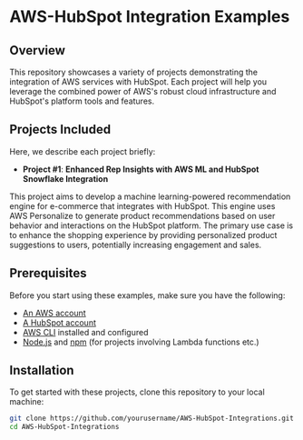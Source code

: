 # AWS-HubSpot Integration Examples

## Overview
This repository showcases a variety of projects demonstrating the integration of AWS services with HubSpot. Each project will help you leverage the combined power of AWS's robust cloud infrastructure and HubSpot's platform tools and features.

## Projects Included
Here, we describe each project briefly:

- **Project #1**: **Enhanced Rep Insights with AWS ML and HubSpot Snowflake Integration**

This project aims to develop a machine learning-powered recommendation engine for e-commerce that integrates with HubSpot. This engine uses AWS Personalize to generate product recommendations based on user behavior and interactions on the HubSpot platform. The primary use case is to enhance the shopping experience by providing personalized product suggestions to users, potentially increasing engagement and sales.

## Prerequisites
Before you start using these examples, make sure you have the following:
- [An AWS account](https://aws.amazon.com/free/?gclid=Cj0KCQjw6PGxBhCVARIsAIumnWaLLCIz25A3RAJ4TLXkvrNusX-oE7FlcSlC77aI30PGsvqqNOsl1WkaAouhEALw_wcB&trk=7541ebd3-552d-4f98-9357-b542436aa66c&sc_channel=ps&ef_id=Cj0KCQjw6PGxBhCVARIsAIumnWaLLCIz25A3RAJ4TLXkvrNusX-oE7FlcSlC77aI30PGsvqqNOsl1WkaAouhEALw_wcB:G:s&s_kwcid=AL!4422!3!651751058790!e!!g!!create%20aws%20account!19852662149!145019243897&all-free-tier.sort-by=item.additionalFields.SortRank&all-free-tier.sort-order=asc&awsf.Free%20Tier%20Types=*all&awsf.Free%20Tier%20Categories=*all)
- [A HubSpot account](https://www.hubspot.com/products/crm?hubs_content=knowledge.hubspot.com%2Fget-started%2Fset-up-your-account&hubs_content-cta=new%2Fhubspot%2Faccount)
- [AWS CLI](https://aws.amazon.com/cli/) installed and configured
- [Node.js](https://nodejs.org/en/) and [npm](https://www.npmjs.com/) (for projects involving Lambda functions etc.)

## Installation
To get started with these projects, clone this repository to your local machine:

```bash
git clone https://github.com/yourusername/AWS-HubSpot-Integrations.git
cd AWS-HubSpot-Integrations

